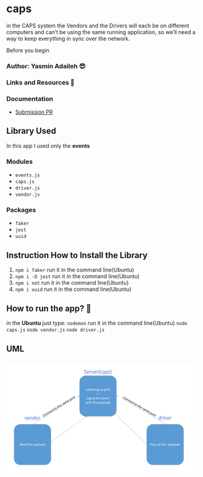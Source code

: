 # caps
 in the CAPS system the Vendors and the Drivers will each be on different computers and can’t be using the same running application, so we’ll need a way to keep everything in sync over the network.

Before you begin
### Author: Yasmin Adaileh :sunglasses:

### Links and Resources :paperclip:


### Documentation
- [Submission PR](https://github.com/yasmin-401-advanced-javascript/caps/pull/1)


## Library Used

In this app I used only the **events**

### Modules
- `events.js` 
- `caps.js`
- `driver.js` 
- `vendor.js` 

### Packages
- `faker`
- `jest` 
- `uuid` 


## Instruction How to Install the Library

1. `npm i faker` run it in the command line(Ubuntu)
2. `npm i -D jest` run it in the command line(Ubuntu)
3. `npm i net` run it in the command line(Ubuntu)
4. `npm i uuid` run it in the command line(Ubuntu)


## How to run the app? :runner:

in the **Ubuntu** just type:
`nodemon` run it in the command line(Ubuntu)
`node caps.js`
`node vendor.js`
`node driver.js`

## UML

![UML](./img/socket.png)
-------------------------------------------------------------------------